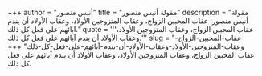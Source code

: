 +++
author = "أنيس منصور"
title = "مقولة أنيس منصور"
description = "مقولة أنيس منصور: عقاب المحبين الزواج، وعقاب المتزوجين الأولاد، وعقاب الأولاد أن يندم آبائهم على فعل كل ذلك."
quote = '''عقاب المحبين الزواج، وعقاب المتزوجين الأولاد، وعقاب الأولاد أن يندم آبائهم على فعل كل ذلك.''' 
slug = "عقاب-المحبين-الزواج-وعقاب-المتزوجين-الأولاد-وعقاب-الأولاد-أن-يندم-آبائهم-على-فعل-كل-ذلك"
+++
عقاب المحبين الزواج، وعقاب المتزوجين الأولاد، وعقاب الأولاد أن يندم آبائهم على فعل كل ذلك.
